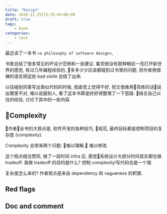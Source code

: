 ```yaml
---
title: "Design"
date: 2018-11-25T13:35:01+08:00
draft: true
tags:
    - book
categories:
    - tech
---
```


最近读了一本书 `<a philosophy of software design>`,

书里总结了很多常见的坏设计范例和一些建议. 看完倒没有那种眼前一亮打开新世界的感觉, 有过几年编程经验的, 多多少少应该都碰到过书里的问题, 但作者用很棒的语言把这些 bad simle 总结了出来.

以往碰到同事写出类似代码的时候, 我直觉上觉得不好, 但又很难用简练的话说出哪里不对, 难以说服别人, 看了这本书算是好好得整理了一下思路. 结合自己以往的经验, 讨论下其中的一些内容.

## Complexity

作者全书的大观点是, 软件开发的各种技巧, 规范, 最终目标都是控制项目的复杂度 (complexity).

Complexity 会带来两个问题: 难以理解, 难以修改.

这个观点相当赞同, 做了一段时间 infra 后, 感觉系统设计大部分时间其实都在做 tradeoff. 我做 tradeoff 的目的是什么? 控制 complexity!写代码也是一个理.

复杂度怎么来的? 作者观点是来自 dependency 和 vagueness 的积累.

## Red flags

## Doc and comment
